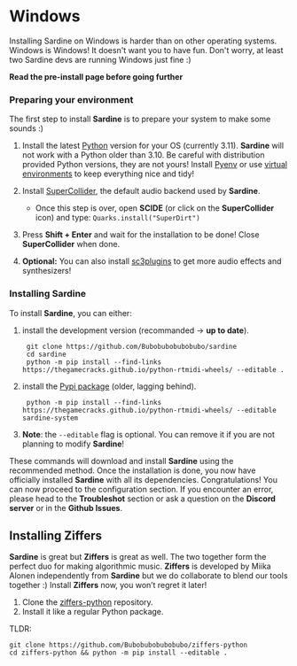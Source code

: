 # Windows

Installing Sardine on Windows is harder than on other operating systems.
Windows is Windows! It doesn't want you to have fun. 
Don't worry, at least two Sardine devs are running Windows just fine :)

**Read the pre-install page before going further**

### Preparing your environment

The first step to install **Sardine** is to prepare your system to make some sounds :)

1) Install the latest [Python](https://www.python.org/) version for your OS (currently 3.11). 
    **Sardine** will not work with a Python older than 3.10. Be careful with distribution provided Python versions, they are not yours! Install [Pyenv](https://github.com/pyenv/pyenv) or use [virtual environments](https://docs.python.org/3/library/venv.html) to keep everything nice and tidy!
2) Install [SuperCollider](https://supercollider.github.io/), the default audio backend used by **Sardine**.
    -   Once this step is over, open **SCIDE** (or click on the **SuperCollider** icon) and type:
    ```Quarks.install("SuperDirt")```

3) Press **Shift + Enter** and wait for the installation to be done! Close **SuperCollider** when done.

4) **Optional:** You can also install [sc3plugins](https://github.com/supercollider/sc3-plugins) to get more audio effects and synthesizers!


### Installing Sardine

To install **Sardine**, you can either:

1) install the development version (recommanded -> **up to date**).
    
        git clone https://github.com/Bubobubobubobubo/sardine
        cd sardine
        python -m pip install --find-links https://thegamecracks.github.io/python-rtmidi-wheels/ --editable .

2) install the [Pypi package](https://pypi.org/project/sardine-system/) (older, lagging behind).
   
        python -m pip install --find-links https://thegamecracks.github.io/python-rtmidi-wheels/ --editable sardine-system
3) **Note**: the `--editable` flag is optional. You can remove it if you are not planning to modify **Sardine**!

These commands will download and install **Sardine** using the recommended method. Once the installation is done, you now have officially installed **Sardine** with all its dependencies. Congratulations! You can now proceed to the configuration section. If you encounter an error, please head to the **Troubleshot** section or ask a question on the **Discord server** or in the **Github Issues**.

## Installing Ziffers

**Sardine** is great but **Ziffers** is great as well. The two together form the perfect duo for making algorithmic music. **Ziffers** is developed by Miika Alonen independently from **Sardine** but we do collaborate to blend our tools together :) Install **Ziffers** now, you won&rsquo;t regret it later!

1) Clone the [ziffers-python](https://github.com/Bubobubobubobubo/ziffers-python) repository.
2) Install it like a regular Python package.

TLDR:

    git clone https://github.com/Bubobubobubobubo/ziffers-python
    cd ziffers-python && python -m pip install --editable .

